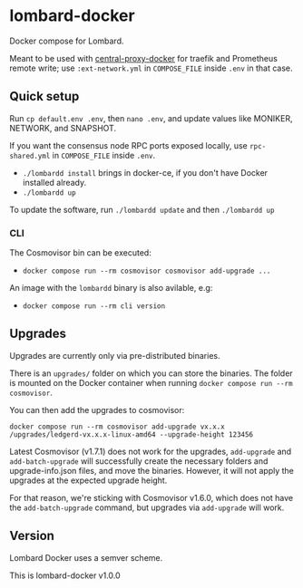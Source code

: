 # lombard-docker

Docker compose for Lombard.

Meant to be used with [central-proxy-docker](https://github.com/CryptoManufaktur-io/central-proxy-docker) for traefik
and Prometheus remote write; use `:ext-network.yml` in `COMPOSE_FILE` inside `.env` in that case.

## Quick setup

Run `cp default.env .env`, then `nano .env`, and update values like MONIKER, NETWORK, and SNAPSHOT.

If you want the consensus node RPC ports exposed locally, use `rpc-shared.yml` in `COMPOSE_FILE` inside `.env`.

- `./lombardd install` brings in docker-ce, if you don't have Docker installed already.
- `./lombardd up`

To update the software, run `./lombardd update` and then `./lombardd up`

### CLI

The Cosmovisor bin can be executed:

- `docker compose run --rm cosmovisor cosmovisor add-upgrade ...`

An image with the `lombardd` binary is also avilable, e.g:

- `docker compose run --rm cli version`

## Upgrades

Upgrades are currently only via pre-distributed binaries.

There is an `upgrades/` folder on which you can store the binaries. The folder is mounted on the Docker container when running `docker compose run --rm cosmovisor`.

You can then add the upgrades to cosmovisor:

```
docker compose run --rm cosmovisor add-upgrade vx.x.x /upgrades/ledgerd-vx.x.x-linux-amd64 --upgrade-height 123456
```

Latest Cosmovisor (v1.7.1) does not work for the upgrades, `add-upgrade` and `add-batch-upgrade` will successfully create the necessary folders and upgrade-info.json files, and move the binaries. However, it will not apply the upgrades at the expected upgrade height.

For that reason, we're sticking with Cosmovisor v1.6.0, which does not have the `add-batch-upgrade` command, but upgrades via `add-upgrade` will work.

## Version

Lombard Docker uses a semver scheme.

This is lombard-docker v1.0.0
